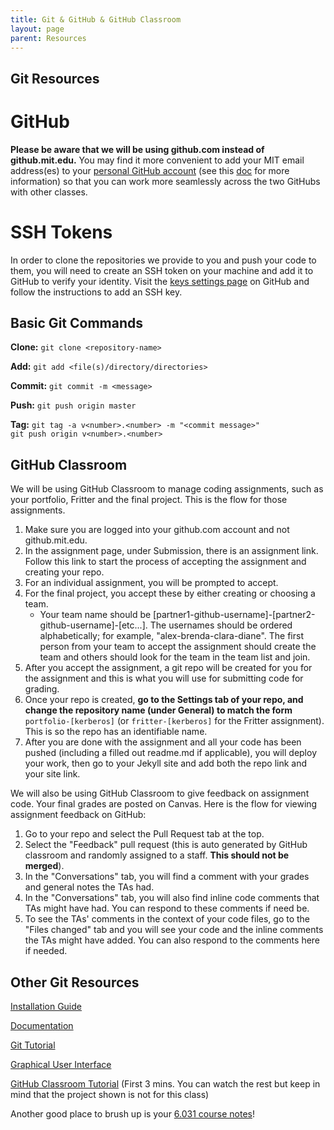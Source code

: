 ```yaml
---
title: Git & GitHub & GitHub Classroom
layout: page
parent: Resources
---
```


## Git Resources

# GitHub

**Please be aware that we will be using github.com instead of github.mit.edu.** <!-- You will all soon be invited to the [course's GitHub Classroom page](https://github.com/61040-fa22).  Please check your account and let us know if you haven't been added! --> You may find it more convenient to add your MIT email address(es) to your [personal GitHub account](https://github.com/settings/emails) (see this [doc](https://docs.github.com/en/github/setting-up-and-managing-your-github-user-account/setting-your-commit-email-address#setting-your-commit-email-address-on-github) for more information) so that you can work more seamlessly across the two GitHubs with other classes.


# SSH Tokens

In order to clone the repositories we provide to you and push your code to them, you will need to create an SSH token on your machine and add it to GitHub to verify your identity. Visit the [keys settings page](https://github.mit.edu/settings/keys) on GitHub and follow the instructions to add an SSH key.


## Basic Git Commands

**Clone:** `git clone <repository-name>`

**Add:** `git add <file(s)/directory/directories>`

**Commit:** `git commit -m <message>`

**Push:** `git push origin master`

**Tag:** `git tag -a v<number>.<number> -m "<commit message>"`<br>`git push origin v<number>.<number>`


## GitHub Classroom

We will be using GitHub Classroom to manage coding assignments, such as your portfolio, Fritter and the final project. This is the flow for those assignments.

1. Make sure you are logged into your github.com account and not github.mit.edu.
2. In the assignment page, under Submission, there is an assignment link. Follow this link to start the process of accepting the assignment and creating your repo.
3. For an individual assignment, you will be prompted to accept.
4. For the final project, you accept these by either creating or choosing a team.
    - Your team name should be [partner1-github-username]-[partner2-github-username]-[etc...]. The usernames should be ordered alphabetically; for example, "alex-brenda-clara-diane". The first person from your team to accept the assignment should create the team and others should look for the team in the team list and join.
5. After you accept the assignment, a git repo will be created for you for the assignment and this is what you will use for submitting code for grading.
6. Once your repo is created, **go to the Settings tab of your repo, and change the repository name (under General) to match the form** `portfolio-[kerberos]` (or `fritter-[kerberos]` for the Fritter assignment). This is so the repo has an identifiable name.
7. After you are done with the assignment and all your code has been pushed (including a filled out readme.md if applicable), you will deploy your work, then go to your Jekyll site and add both the repo link and your site link.

We will also be using GitHub Classroom to give feedback on assignment code. Your final grades are posted on Canvas. Here is the flow for viewing assignment feedback on GitHub:



1. Go to your repo and select the Pull Request tab at the top.
2. Select the "Feedback" pull request (this is auto generated by GitHub classroom and randomly assigned to a staff. **This should not be merged**).
3. In the "Conversations" tab, you will find a comment with your grades and general notes the TAs had.
4. In the "Conversations" tab, you will also find inline code comments that TAs might have had. You can respond to these comments if need be.
5. To see the TAs' comments in the context of your code files, go to the "Files changed" tab and you will see your code and the inline comments the TAs might have added. You can also respond to the comments here if needed.


## Other Git Resources

[Installation Guide](https://git-scm.com/book/en/v2/Getting-Started-Installing-Git)

[Documentation](https://git-scm.com/docs/git)

[Git Tutorial](https://www.atlassian.com/git/tutorials/what-is-git)

[Graphical User Interface](https://desktop.github.com/)

[GitHub Classroom Tutorial](https://www.youtube.com/watch?v=8gbKzNlWNAk) (First 3 mins. You can watch the rest but keep in mind that the project shown is not for this class)

Another good place to brush up is your [6.031 course notes](https://web.mit.edu/6.031/www/sp22/classes/05-version-control/)!
